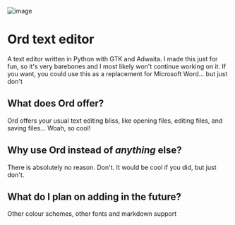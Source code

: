 ![image](https://github.com/user-attachments/assets/3cc43d95-6dea-4285-ba6f-6a0b6c92ebbd)
# Ord text editor
A text editor written in Python with GTK and Adwaita. I made this just for fun, so it's very barebones and I most likely won't continue working on it. If you want, you could use this as a replacement for Microsoft Word... but just don't

## What does Ord offer? 
Ord offers your usual text editing bliss, like opening files, editing files, and saving files... Woah, so cool!

## Why use Ord instead of *anything* else?
There is absolutely no reason. Don't. It would be cool if you did, but just don't.

## What do I plan on adding in the future?
Other colour schemes, other fonts and markdown support
